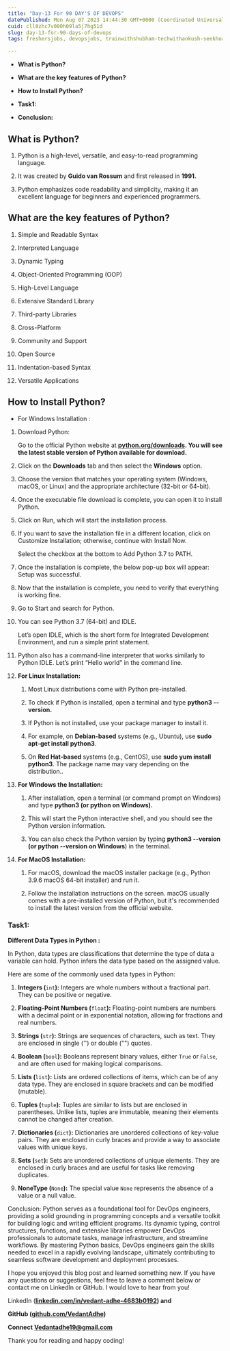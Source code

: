 ```yaml
---
title: "Day-13 For 90 DAY'S OF DEVOPS"
datePublished: Mon Aug 07 2023 14:44:30 GMT+0000 (Coordinated Universal Time)
cuid: cll0zhc7v000h09la5j7hg51d
slug: day-13-for-90-days-of-devops
tags: freshersjobs, devopsjobs, trainwithshubham-techwithankush-seekhoaursikhao-twscommunitybuilders-90daysofdevops-connections-growth-community-learning-linkedin-devops-awsdevops-awscloud-awscommunity-aws-docker-dockercontainer-dockerhub-kubernetescluster-kubernetesservices-kubernetes-jenkins-ansible-ansibleautomates-linuxsystemadministration-linuxfoundation-linux-git-github-terraform-grafana-prometheus-cicd-cicdpipelines

---
```


* **What is Python?**
    
* **What are the key features of Python?**
    
* **How to Install Python?**
    
* **Task1:**
    
* **Conclusion:**
    

## **What is Python?**

1. Python is a high-level, versatile, and easy-to-read programming language.
    
2. It was created by **Guido van Rossum** and first released in **1991.**
    
3. Python emphasizes code readability and simplicity, making it an excellent language for beginners and experienced programmers.
    

## **What are the key features of Python?**

1. Simple and Readable Syntax
    
2. Interpreted Language
    
3. Dynamic Typing
    
4. Object-Oriented Programming (OOP)
    
5. High-Level Language
    
6. Extensive Standard Library
    
7. Third-party Libraries
    
8. Cross-Platform
    
9. Community and Support
    
10. Open Source
    
11. Indentation-based Syntax
    
12. Versatile Applications
    

## **How to Install Python?**

* For Windows Installation :
    

1. Download Python:
    
    Go to the official Python website at [**python.org/downloads**](http://python.org/downloads)**. You will see the latest stable version of Python available for download.**
    
2. Click on the **Downloads** tab and then select the **Windows** option.
    
3. Choose the version that matches your operating system (Windows, macOS, or Linux) and the appropriate architecture (32-bit or 64-bit).
    
4. Once the executable file download is complete, you can open it to install Python.
    
5. Click on Run, which will start the installation process.
    
6. If you want to save the installation file in a different location, click on Customize Installation; otherwise, continue with Install Now.
    
    Select the checkbox at the bottom to Add Python 3.7 to PATH.
    
7. Once the installation is complete, the below pop-up box will appear: Setup was successful.
    
8. Now that the installation is complete, you need to verify that everything is working fine.
    
9. Go to Start and search for Python.
    
10. You can see Python 3.7 (64-bit) and IDLE.
    
    Let’s open IDLE, which is the short form for Integrated Development Environment, and run a simple print statement.
    
11. Python also has a command-line interpreter that works similarly to Python IDLE. Let’s print “Hello world” in the command line.
    
12. **For Linux Installation:**
    
    1. Most Linux distributions come with Python pre-installed.
        
    2. To check if Python is installed, open a terminal and type **python3 --version.**
        
    3. If Python is not installed, use your package manager to install it.
        
    4. For example, on **Debian-based** systems (e.g., Ubuntu), use **sudo apt-get install python3**.
        
    5. On **Red Hat-based** systems (e.g., CentOS), use **sudo yum install python3**. The package name may vary depending on the distribution..
        
13. **For Windows the Installation:**
    
    1. After installation, open a terminal (or command prompt on Windows) and type **python3 (or python on Windows).**
        
    2. This will start the Python interactive shell, and you should see the Python version information.
        
    3. You can also check the Python version by typing **python3 --version (or python --version on Windows**) in the terminal.
        
14. **For MacOS Installation:**
    
    1. For macOS, download the macOS installer package (e.g., Python 3.9.6 macOS 64-bit installer) and run it.
        
    2. Follow the installation instructions on the screen. macOS usually comes with a pre-installed version of Python, but it's recommended to install the latest version from the official website.
        

### **Task1:**

**Different Data Types in Python :**

In Python, data types are classifications that determine the type of data a variable can hold. Python infers the data type based on the assigned value.

Here are some of the commonly used data types in Python:

1. **Integers (**`int`**):** Integers are whole numbers without a fractional part. They can be positive or negative.
    
2. **Floating-Point Numbers (**`float`**):** Floating-point numbers are numbers with a decimal point or in exponential notation, allowing for fractions and real numbers.
    
3. **Strings (**`str`**):** Strings are sequences of characters, such as text. They are enclosed in single ('') or double ("") quotes.
    
4. **Boolean (**`bool`**):** Booleans represent binary values, either `True` or `False`, and are often used for making logical comparisons.
    
5. **Lists (**`list`**):** Lists are ordered collections of items, which can be of any data type. They are enclosed in square brackets and can be modified (mutable).
    
6. **Tuples (**`tuple`**):** Tuples are similar to lists but are enclosed in parentheses. Unlike lists, tuples are immutable, meaning their elements cannot be changed after creation.
    
7. **Dictionaries (**`dict`**):** Dictionaries are unordered collections of key-value pairs. They are enclosed in curly braces and provide a way to associate values with unique keys.
    
8. **Sets (**`set`**):** Sets are unordered collections of unique elements. They are enclosed in curly braces and are useful for tasks like removing duplicates.
    
9. **NoneType (**`None`**):** The special value `None` represents the absence of a value or a null value.
    

Conclusion: Python serves as a foundational tool for DevOps engineers, providing a solid grounding in programming concepts and a versatile toolkit for building logic and writing efficient programs. Its dynamic typing, control structures, functions, and extensive libraries empower DevOps professionals to automate tasks, manage infrastructure, and streamline workflows. By mastering Python basics, DevOps engineers gain the skills needed to excel in a rapidly evolving landscape, ultimately contributing to seamless software development and deployment processes.

I hope you enjoyed this blog post and learned something new. If you have any questions or suggestions, feel free to leave a comment below or contact me on LinkedIn or GitHub. I would love to hear from you!

LinkedIn ([**linkedin.com/in/vedant-adhe-4683b0192**](http://linkedin.com/in/vedant-adhe-4683b0192)**) and**

**GitHub (**[**github.com/VedantAdhe**](http://github.com/VedantAdhe)**)**

**Connect** [**Vedantadhe19@gmail.com**](mailto:Vedantadhe19@gmail.com)

Thank you for reading and happy coding!